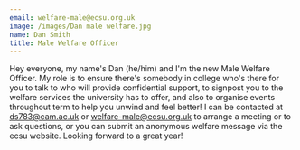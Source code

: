 ```yaml
---
email: welfare-male@ecsu.org.uk
image: /images/Dan male welfare.jpg
name: Dan Smith
title: Male Welfare Officer
---
```


Hey everyone, my name's Dan (he/him) and I'm the new Male Welfare Officer. My role is to ensure there's somebody in college who's there for you to talk to who will provide confidential support,
to signpost you to the welfare services the university has to offer, and also to organise events throughout term to help you unwind and feel better!
I can be contacted at ds783@cam.ac.uk or welfare-male@ecsu.org.uk to arrange a meeting or to ask questions, or you can submit an anonymous welfare message via the ecsu website. Looking forward to a great year!